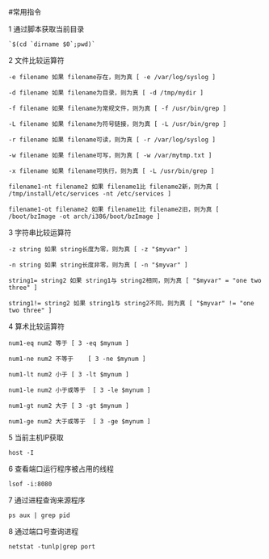 #常用指令

1 通过脚本获取当前目录

    `$(cd `dirname $0`;pwd)`
    
2 文件比较运算符

    -e filename 如果 filename存在，则为真 [ -e /var/log/syslog ]
    
    -d filename 如果 filename为目录，则为真 [ -d /tmp/mydir ]
    
    -f filename 如果 filename为常规文件，则为真 [ -f /usr/bin/grep ]
    
    -L filename 如果 filename为符号链接，则为真 [ -L /usr/bin/grep ]
    
    -r filename 如果 filename可读，则为真 [ -r /var/log/syslog ]
    
    -w filename 如果 filename可写，则为真 [ -w /var/mytmp.txt ]
    
    -x filename 如果 filename可执行，则为真 [ -L /usr/bin/grep ]
    
    filename1-nt filename2 如果 filename1比 filename2新，则为真 [ /tmp/install/etc/services -nt /etc/services ]
    
    filename1-ot filename2 如果 filename1比 filename2旧，则为真 [ /boot/bzImage -ot arch/i386/boot/bzImage ]
    
3 字符串比较运算符

    -z string 如果 string长度为零，则为真 [ -z "$myvar" ]
    
    -n string 如果 string长度非零，则为真 [ -n "$myvar" ]
    
    string1= string2 如果 string1与 string2相同，则为真 [ "$myvar" = "one two three" ]
    
    string1!= string2 如果 string1与 string2不同，则为真 [ "$myvar" != "one two three" ]
    
4 算术比较运算符

    num1-eq num2 等于	[ 3 -eq $mynum ]
    
    num1-ne num2 不等于	[ 3 -ne $mynum ]
    
    num1-lt num2 小于	[ 3 -lt $mynum ]
    
    num1-le num2 小于或等于	[ 3 -le $mynum ]
    
    num1-gt num2 大于	[ 3 -gt $mynum ]
    
    num1-ge num2 大于或等于	[ 3 -ge $mynum ]

5 当前主机IP获取

    host -I
 
6 查看端口运行程序被占用的线程

`lsof -i:8080`

7 通过进程查询来源程序

`ps aux | grep pid`

8 通过端口号查询进程

`netstat -tunlp|grep port`
